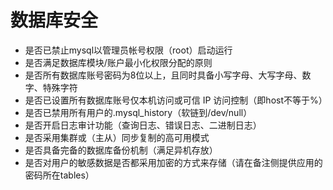 # 数据库安全

- 是否已禁止mysql以管理员帐号权限（root）启动运行
- 是否满足数据库模块/账户最小化权限分配的原则
- 是否所有数据库账号密码为8位以上，且同时具备小写字母、大写字母、数字、特殊字符
- 是否已设置所有数据库账号仅本机访问或可信 IP 访问控制（即host不等于%）
- 是否已禁用所有用户的.mysql_history（软链到/dev/null）
- 是否开启日志审计功能（查询日志、错误日志、二进制日志）
- 是否采用集群或（主从）同步复制的高可用模式
- 是否具备完备的数据库备份机制（满足异机存放）
- 是否对用户的敏感数据是否都采用加密的方式来存储（请在备注侧提供应用的密码所在tables）